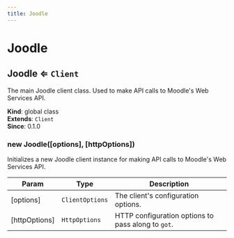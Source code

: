 ```yaml
---
title: Joodle
---
```


# Joodle

<a name="Joodle"></a>

## Joodle ⇐ <code>Client</code>

The main Joodle client class. Used to make API calls to Moodle's Web Services API.

**Kind**: global class  
**Extends**: <code>Client</code>  
**Since**: 0.1.0  
<a name="new_Joodle_new"></a>

### new Joodle([options], [httpOptions])

Initializes a new Joodle client instance for making API calls to Moodle's Web Services API.

| Param         | Type                       | Description                                        |
| ------------- | -------------------------- | -------------------------------------------------- |
| [options]     | <code>ClientOptions</code> | The client's configuration options.                |
| [httpOptions] | <code>HttpOptions</code>   | HTTP configuration options to pass along to `got`. |
